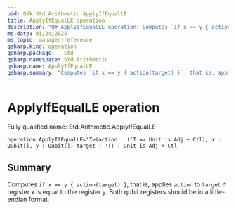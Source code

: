 ```yaml
---
uid: Qdk.Std.Arithmetic.ApplyIfEqualLE
title: ApplyIfEqualLE operation
description: "Q# ApplyIfEqualLE operation: Computes `if x == y { action(target) }`, that is, applies `action` to `target` if register `x` is equal to the register `y`. Both qubit registers should be in a little-endian format."
ms.date: 01/24/2025
ms.topic: managed-reference
qsharp.kind: operation
qsharp.package: __Std__
qsharp.namespace: Std.Arithmetic
qsharp.name: ApplyIfEqualLE
qsharp.summary: "Computes `if x == y { action(target) }`, that is, applies `action` to `target` if register `x` is equal to the register `y`. Both qubit registers should be in a little-endian format."
---
```


# ApplyIfEqualLE operation

Fully qualified name: Std.Arithmetic.ApplyIfEqualLE

```qsharp
operation ApplyIfEqualLE<'T>(action : ('T => Unit is Adj + Ctl), x : Qubit[], y : Qubit[], target : 'T) : Unit is Adj + Ctl
```

## Summary
Computes `if x == y { action(target) }`, that is, applies `action` to `target`
if register `x` is equal to the register `y`.
Both qubit registers should be in a little-endian format.
